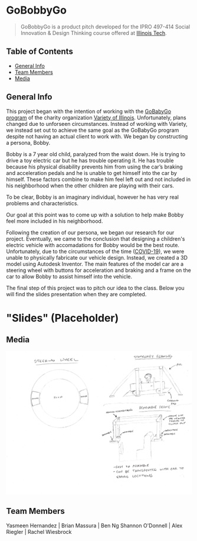 # GoBobbyGo
> GoBobbyGo is a product pitch developed for the IPRO 497-414 Social Innovation & Design Thinking course offered at [Illinois Tech](https://www.iit.edu/ "Illinois Institute of Technology").

## Table of Contents
* [General Info](#general-info)
* [Team Members](#team-members)
* [Media](#media)

## General Info
This project began with the intention of working with the [GoBabyGo program](https://sites.udel.edu/gobabygo/ "UD Mobility Technology | GoBabyGo!") of the charity organization [Variety of Illinois](https://www.varietyofillinois.org/ "Variety of Illinois"). Unfortunately, plans changed due to unforseen circumstances. Instead of working with Variety, we instead set out to achieve the same goal as the GoBabyGo program despite not having an actual client to work with. We began by constructing a persona, Bobby.

Bobby is a 7 year old child, paralyzed from the waist down. He is trying to drive a toy electric car but he has trouble operating it. He has trouble because his physical disability prevents him from using the car’s braking and acceleration pedals and he is unable to get himself into the car by himself. These factors combine to make him feel left out and not included in his neighborhood when the other children are playing with their cars.

To be clear, Bobby is an imaginary individual, however he has very real problems and characteristics.

Our goal at this point was to come up with a solution to help make Bobby feel more included in his neighborhood.

Following the creation of our persona, we began our research for our project. Eventually, we came to the conclusion that designing a children's electric vehicle with accomadations for Bobby would be the best route. Unfortunately, due to the circumstances of the time ([COVID-19](https://www.cdc.gov/coronavirus/2019-ncov/ "Coronavirus Disease 2019 (COVID-19) | CDC")), we were unable to physically fabricate our vehicle design. Instead, we created a 3D model using Autodesk Inventor. The main features of the model car are a steering wheel with buttons for acceleration and braking and a frame on the car to allow Bobby to assist himself into the vehicle.

The final step of this project was to pitch our idea to the class. Below you will find the slides presentation when they are completed.

# "Slides" (Placeholder) 

## Media
![Early draft of the vehicle design](./Images/Sketch01.png "Early sketch")

## Team Members
Yasmeen Hernandez | Brian Massura | Ben Ng
Shannon O'Donnell | Alex Riegler | Rachel Wiesbrock
